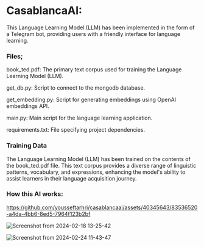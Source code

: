 # CasablancaAI:
This Language Learning Model (LLM) has been implemented in the form of a Telegram bot, providing users with a friendly interface for language learning. 
### Files;
book_ted.pdf: The primary text corpus used for training the Language Learning Model (LLM).

get_db.py: Script to connect to the mongodb database.

get_embedding.py: Script for generating embeddings using OpenAI embeddings API.

main.py: Main script for the language learning application.

requirements.txt: File specifying project dependencies.

### Training Data
The Language Learning Model (LLM) has been trained on the contents of the book_ted.pdf file. This text corpus provides a diverse range of linguistic patterns, vocabulary, and expressions, enhancing the model's ability to assist learners in their language acquisition journey.

### How this AI works:
https://github.com/yousseftarhri/casablancaai/assets/40345643/83536520-a4da-4bb6-8ed5-7964f123b2bf



![Screenshot from 2024-02-18 13-25-42](https://github.com/yousseftarhri/casablancaai/assets/40345643/d61dcab0-2805-4787-856e-8cdba2eae579)




![Screenshot from 2024-02-24 11-43-47](https://github.com/yousseftarhri/casablancaai/assets/40345643/89a0c375-682e-42a0-86c3-25e44143c689)


